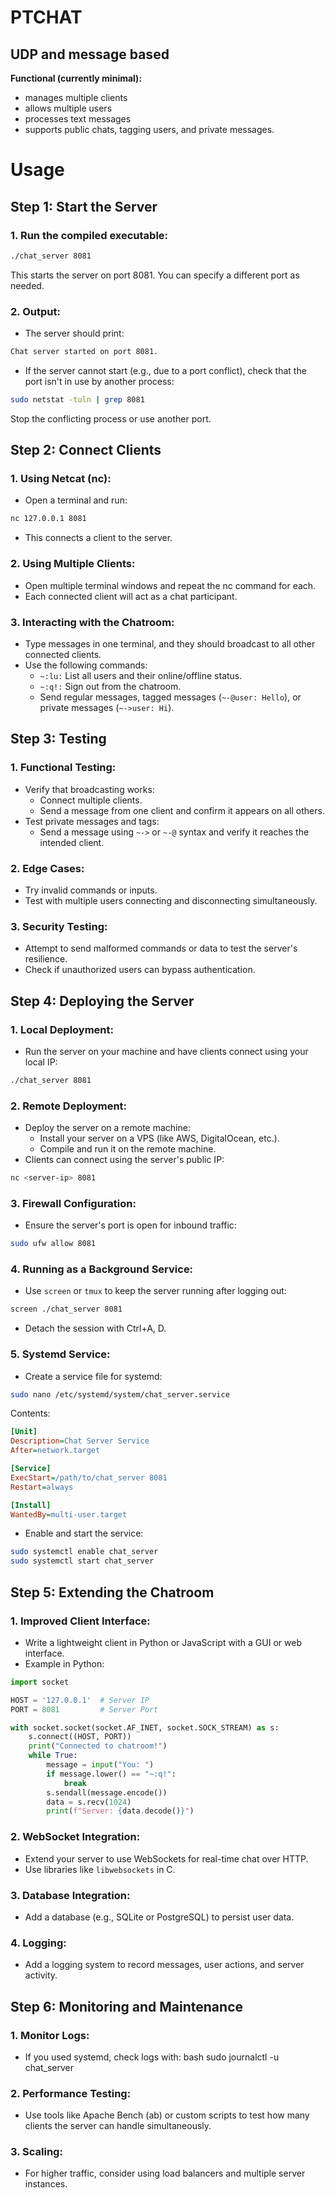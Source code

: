 # PTCHAT
## UDP and message based
**Functional (currently minimal):**
* manages multiple clients
* allows multiple users
* processes text messages
* supports public chats, tagging users, and private messages.

# Usage
## Step 1: Start the Server
### 1. Run the compiled executable:

```bash
./chat_server 8081
```
This starts the server on port 8081. You can specify a different port as needed.

### 2. Output:

* The server should print:
```bash
Chat server started on port 8081.
```
* If the server cannot start (e.g., due to a port conflict), check that the port isn't in use by another process:
```bash
sudo netstat -tuln | grep 8081
```
Stop the conflicting process or use another port.
## Step 2: Connect Clients
### 1. Using Netcat (nc):

* Open a terminal and run:
```bash
nc 127.0.0.1 8081
```
* This connects a client to the server.
### 2. Using Multiple Clients:

* Open multiple terminal windows and repeat the nc command for each.
* Each connected client will act as a chat participant.
### 3. Interacting with the Chatroom:

* Type messages in one terminal, and they should broadcast to all other connected clients.
* Use the following commands:
    * `~:lu:` List all users and their online/offline status.
    * `~:q!:` Sign out from the chatroom.
    * Send regular messages, tagged messages (`~-@user: Hello`), or private messages (`~->user: Hi`).
## Step 3: Testing
### 1. Functional Testing:

* Verify that broadcasting works:
    * Connect multiple clients.
    * Send a message from one client and confirm it appears on all others.
* Test private messages and tags:
    * Send a message using `~->` or `~-@` syntax and verify it reaches the intended client.
### 2. Edge Cases:

* Try invalid commands or inputs.
* Test with multiple users connecting and disconnecting simultaneously.
### 3. Security Testing:

* Attempt to send malformed commands or data to test the server's resilience.
* Check if unauthorized users can bypass authentication.
## Step 4: Deploying the Server
### 1. Local Deployment:

* Run the server on your machine and have clients connect using your local IP:
```bash
./chat_server 8081
```
### 2. Remote Deployment:

* Deploy the server on a remote machine:
    * Install your server on a VPS (like AWS, DigitalOcean, etc.).
    * Compile and run it on the remote machine.
* Clients can connect using the server's public IP:
```bash
nc <server-ip> 8081
```
### 3. Firewall Configuration:

* Ensure the server's port is open for inbound traffic:
```bash
sudo ufw allow 8081
```
### 4. Running as a Background Service:

* Use `screen` or `tmux` to keep the server running after logging out:
```bash
screen ./chat_server 8081
```
* Detach the session with Ctrl+A, D.
### 5. Systemd Service:

* Create a service file for systemd:
```bash
sudo nano /etc/systemd/system/chat_server.service
```
Contents:
```ini
[Unit]
Description=Chat Server Service
After=network.target

[Service]
ExecStart=/path/to/chat_server 8081
Restart=always

[Install]
WantedBy=multi-user.target
```
* Enable and start the service:
```bash
sudo systemctl enable chat_server
sudo systemctl start chat_server
```
## Step 5: Extending the Chatroom
### 1. Improved Client Interface:

* Write a lightweight client in Python or JavaScript with a GUI or web interface.
* Example in Python:
```python
import socket

HOST = '127.0.0.1'  # Server IP
PORT = 8081         # Server Port

with socket.socket(socket.AF_INET, socket.SOCK_STREAM) as s:
    s.connect((HOST, PORT))
    print("Connected to chatroom!")
    while True:
        message = input("You: ")
        if message.lower() == "~:q!":
            break
        s.sendall(message.encode())
        data = s.recv(1024)
        print(f"Server: {data.decode()}")
```
### 2. WebSocket Integration:

* Extend your server to use WebSockets for real-time chat over HTTP.
* Use libraries like `libwebsockets` in C.
### 3. Database Integration:

* Add a database (e.g., SQLite or PostgreSQL) to persist user data.
### 4. Logging:

* Add a logging system to record messages, user actions, and server activity.
## Step 6: Monitoring and Maintenance
### 1. Monitor Logs:

* If you used systemd, check logs with:
bash
sudo journalctl -u chat_server

### 2. Performance Testing:

* Use tools like Apache Bench (ab) or custom scripts to test how many clients the server can handle simultaneously.
### 3. Scaling:

* For higher traffic, consider using load balancers and multiple server instances.